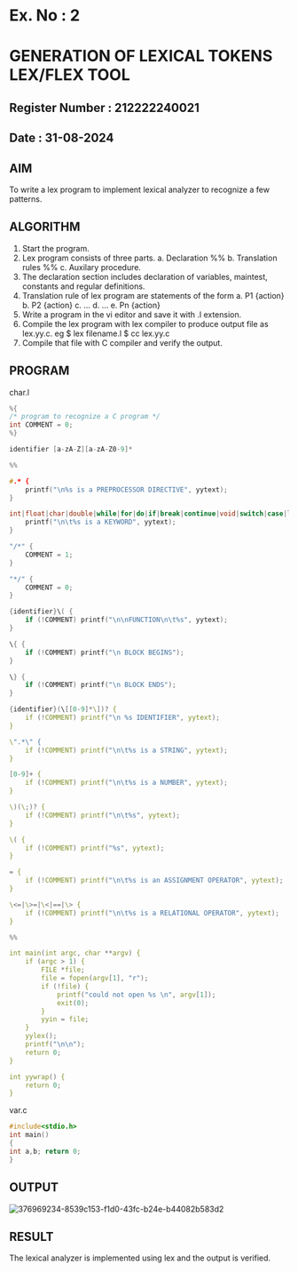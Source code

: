 # Ex. No : 2	
# GENERATION OF LEXICAL TOKENS LEX/FLEX TOOL
## Register Number : 212222240021
## Date : 31-08-2024

## AIM   
To write a lex program to implement lexical analyzer to recognize a few patterns.

## ALGORITHM
1.	Start the program.
2.	Lex program consists of three parts.
    a.	Declaration %%
    b.	Translation rules %%
    c.	Auxilary procedure.
3.	The declaration section includes declaration of variables, maintest, constants and regular definitions.
4.	Translation rule of lex program are statements of the form
    a.	P1 {action}
    b.	P2 {action}
    c.	…
    d.	…
    e.	Pn {action}
5.	Write a program in the vi editor and save it with .l extension.
6.	Compile the lex program with lex compiler to produce output file as lex.yy.c. eg $ lex filename.l $ cc lex.yy.c
7.	Compile that file with C compiler and verify the output.

## PROGRAM
char.l
```c
%{
/* program to recognize a C program */ 
int COMMENT = 0;
%}

identifier [a-zA-Z][a-zA-Z0-9]*

%%

#.* { 
    printf("\n%s is a PREPROCESSOR DIRECTIVE", yytext); 
}

int|float|char|double|while|for|do|if|break|continue|void|switch|case|long|struct|const|typedef|return|else|goto { 
    printf("\n\t%s is a KEYWORD", yytext); 
}

"/*" { 
    COMMENT = 1; 
}

"*/" { 
    COMMENT = 0; 
}

{identifier}\( { 
    if (!COMMENT) printf("\n\nFUNCTION\n\t%s", yytext); 
}

\{ { 
    if (!COMMENT) printf("\n BLOCK BEGINS"); 
}

\} { 
    if (!COMMENT) printf("\n BLOCK ENDS"); 
}

{identifier}(\[[0-9]*\])? { 
    if (!COMMENT) printf("\n %s IDENTIFIER", yytext); 
}

\".*\" { 
    if (!COMMENT) printf("\n\t%s is a STRING", yytext); 
}

[0-9]+ { 
    if (!COMMENT) printf("\n\t%s is a NUMBER", yytext); 
}

\)(\;)? { 
    if (!COMMENT) printf("\n\t%s", yytext); 
}

\( { 
    if (!COMMENT) printf("%s", yytext); 
}

= { 
    if (!COMMENT) printf("\n\t%s is an ASSIGNMENT OPERATOR", yytext); 
}

\<=|\>=|\<|==|\> { 
    if (!COMMENT) printf("\n\t%s is a RELATIONAL OPERATOR", yytext); 
}

%%

int main(int argc, char **argv) { 
    if (argc > 1) {
        FILE *file;
        file = fopen(argv[1], "r"); 
        if (!file) {
            printf("could not open %s \n", argv[1]); 
            exit(0);
        }
        yyin = file;
    }
    yylex(); 
    printf("\n\n"); 
    return 0;
}

int yywrap() { 
    return 0;
}
```
var.c
```c
#include<stdio.h> 
int main()
{
int a,b; return 0;
}
```

## OUTPUT 

![376969234-8539c153-f1d0-43fc-b24e-b44082b583d2](https://github.com/user-attachments/assets/a0f04bf2-8e89-4c93-87c8-5d1f0aead75a)

## RESULT
The lexical analyzer is implemented using lex and the output is verified.
